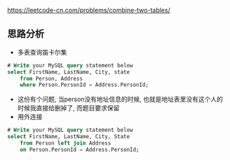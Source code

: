 https://leetcode-cn.com/problems/combine-two-tables/

## 思路分析
- 多表查询笛卡尔集
```sql
# Write your MySQL query statement below
select FirstName, LastName, City, state
    from Person, Address
    where Person.PersonId = Address.PersonId;
```
- 这份有个问题, 当person没有地址信息的时候, 也就是地址表里没有这个人的时候我直接给删掉了, 而题目要求保留
- 用外连接
```sql
# Write your MySQL query statement below
select FirstName, LastName, City, State
    from Person left join Address
    on Person.PersonId = Address.PersonId;
```
